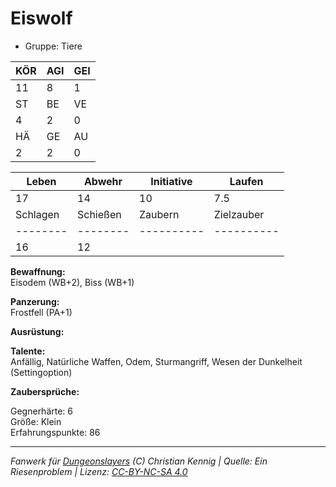 # Eiswolf  
- Gruppe: Tiere  

| KÖR | AGI | GEI |  
| --- | --- | --- |  
| 11  | 8   | 1   |
| ST  | BE  | VE  |  
| 4   | 2   | 0   |
| HÄ  | GE  | AU  |  
| 2   | 2   | 0   |


| Leben    | Abwehr   | Initiative | Laufen     |
| -------- | -------- | ---------- | ---------- |
| 17       | 14       | 10         | 7.5        |
| Schlagen | Schießen | Zaubern    | Zielzauber |
| -------- | -------- | ---------- | ---------- |
| 16       | 12       |            |            |

**Bewaffnung:**  
Eisodem (WB+2), Biss (WB+1)

**Panzerung:**  
Frostfell (PA+1)

**Ausrüstung:**  


**Talente:**  
Anfällig, Natürliche Waffen, Odem, Sturmangriff, Wesen der Dunkelheit (Settingoption)

**Zaubersprüche:**  


Gegnerhärte: 6  
Größe: Klein  
Erfahrungspunkte: 86  



___
*Fanwerk für [Dungeonslayers](https://www.dungeonslayers.net/) (C) Christian Kennig | Quelle: Ein Riesenproblem | Lizenz: [CC-BY-NC-SA 4.0](https://creativecommons.org/licenses/by-nc-sa/4.0/deed.de)*